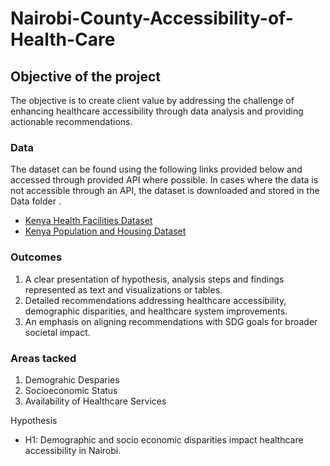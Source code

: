# Nairobi-County-Accessibility-of-Health-Care

## Objective of the project
The objective is to create client value by addressing the challenge of enhancing healthcare accessibility through data analysis and providing actionable  recommendations.

### Data
The dataset can be found using the following links provided below and accessed through provided API where possible. In cases where the data is not accessible through an API, the dataset is downloaded and stored in the Data folder .
* [Kenya Health Facilities Dataset](https://africaopendata.org/dataset/health-facilities-in-kenya)
* [Kenya Population and Housing Dataset](https://africaopendata.org/dataset/2019-kenya-population-and-housing-census)

### Outcomes

1. A clear presentation of hypothesis, analysis steps and findings represented as text and visualizations or tables.
2. Detailed recommendations addressing healthcare accessibility, demographic disparities, and healthcare system improvements.
3. An emphasis on aligning recommendations with SDG goals for broader societal impact.


### Areas tacked
1. Demograhic Desparies 
2. Socioeconomic Status 
3. Availability of Healthcare Services



Hypothesis
* H1: Demographic and socio economic disparities impact healthcare accessibility in Nairobi.

